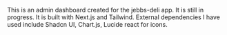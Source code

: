 This is an admin dashboard created for the jebbs-deli app. 
It is still in progress.
It is built with Next.js and Tailwind.
External dependencies I have used include Shadcn UI, Chart.js, Lucide react for icons.
